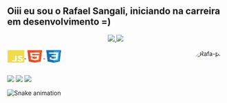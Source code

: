 ## Oiii eu sou o Rafael Sangali, iniciando na carreira em desenvolvimento =)
<div align="center">
  <a href="https://github.com/rafaelsangali">
  <img height="180em" src="https://github-readme-stats.vercel.app/api?username=rafaelsangali&show_icons=true&theme=cobalt&include_all_commits=true&count_private=true"/>
  <img height="180em" src="https://github-readme-stats.vercel.app/api/top-langs/?username=rafaelsangali&layout=compact&langs_count=7&theme=cobalt"/>
</div>
<div style="display: inline_block"><br>
  <img align="center" alt="Rafa-Js" height="30" width="40" src="https://raw.githubusercontent.com/devicons/devicon/master/icons/javascript/javascript-plain.svg">
  <img align="center" alt="Rafa-HTML" height="30" width="40" src="https://raw.githubusercontent.com/devicons/devicon/master/icons/html5/html5-original.svg">
  <img align="center" alt="Rafa-CSS" height="30" width="40" src="https://raw.githubusercontent.com/devicons/devicon/master/icons/css3/css3-original.svg">
  <img align="right" alt="Rafa-pic" height="150" style="border-radius:50px;"src="https://photos.google.com/search/_tra_/photo/AF1QipN70geNZKNvEYk65ji9EANkhwXtsSh0Wjqpv20w">
</div>
  
  ##
 
<div> 
  <a href="https://www.instagram.com/rafa.sangali/" target="_blank"><img src="https://img.shields.io/badge/-Instagram-%23E4405F?style=for-the-badge&logo=instagram&logoColor=white" target="_blank"></a>
  <a href = "mailto:rafaelsangali@outlook.com"><img src="https://img.shields.io/badge/-Gmail-%23333?style=for-the-badge&logo=gmail&logoColor=white" target="_blank"></a>
  <a href="https://www.linkedin.com/in/rafael-sangali-0b2675229/" target="_blank"><img src="https://img.shields.io/badge/-LinkedIn-%230077B5?style=for-the-badge&logo=linkedin&logoColor=white" target="_blank"></a> 
 
  ![Snake animation](https://github.com/rafaelsangali/rafaelsangali/blob/output/github-contribution-grid-snake.svg)
 
</div>
